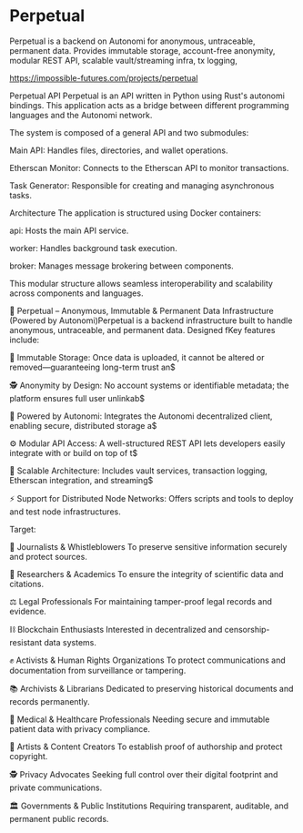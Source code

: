 # Perpetual

Perpetual is a backend on Autonomi for anonymous, untraceable, permanent data. Provides immutable storage, account-free anonymity, modular REST API, scalable vault/streaming infra, tx logging,

https://impossible-futures.com/projects/perpetual

Perpetual API Perpetual is an API written in Python using Rust's autonomi bindings. This application acts as a bridge between different programming languages and the Autonomi network.

The system is composed of a general API and two submodules:

Main API: Handles files, directories, and wallet operations.

Etherscan Monitor: Connects to the Etherscan API to monitor transactions.

Task Generator: Responsible for creating and managing asynchronous tasks.

Architecture The application is structured using Docker containers:

api: Hosts the main API service.

worker: Handles background task execution.

broker: Manages message brokering between components.

This modular structure allows seamless interoperability and scalability across components and languages.

🔐 Perpetual – Anonymous, Immutable & Permanent Data Infrastructure (Powered by Autonomi)Perpetual is a backend infrastructure built to handle anonymous, untraceable, and permanent data. Designed fKey features include:

🧱 Immutable Storage: Once data is uploaded, it cannot be altered or removed—guaranteeing long-term trust an$

🕵️ Anonymity by Design: No account systems or identifiable metadata; the platform ensures full user unlinkab$

🔗 Powered by Autonomi: Integrates the Autonomi decentralized client, enabling secure, distributed storage a$

⚙️ Modular API Access: A well-structured REST API lets developers easily integrate with or build on top of t$

🧬 Scalable Architecture: Includes vault services, transaction logging, Etherscan integration, and streaming$

⚡ Support for Distributed Node Networks: Offers scripts and tools to deploy and test node infrastructures.

Target:

📰 Journalists & Whistleblowers To preserve sensitive information securely and protect sources.

🧪 Researchers & Academics To ensure the integrity of scientific data and citations.

⚖️ Legal Professionals For maintaining tamper-proof legal records and evidence.

⛓️ Blockchain Enthusiasts Interested in decentralized and censorship-resistant data systems.

✊ Activists & Human Rights Organizations To protect communications and documentation from surveillance or tampering.

📚 Archivists & Librarians Dedicated to preserving historical documents and records permanently.

🏥 Medical & Healthcare Professionals Needing secure and immutable patient data with privacy compliance.

🎨 Artists & Content Creators To establish proof of authorship and protect copyright.

🕵️ Privacy Advocates Seeking full control over their digital footprint and private communications.

🏛️ Governments & Public Institutions Requiring transparent, auditable, and permanent public records.
